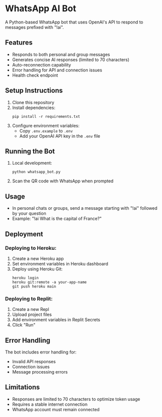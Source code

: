 # WhatsApp AI Bot

A Python-based WhatsApp bot that uses OpenAI's API to respond to messages prefixed with "!ai".

## Features
- Responds to both personal and group messages
- Generates concise AI responses (limited to 70 characters)
- Auto-reconnection capability
- Error handling for API and connection issues
- Health check endpoint

## Setup Instructions

1. Clone this repository
2. Install dependencies:
   ```
   pip install -r requirements.txt
   ```
3. Configure environment variables:
   - Copy `.env.example` to `.env`
   - Add your OpenAI API key in the `.env` file

## Running the Bot

1. Local development:
   ```
   python whatsapp_bot.py
   ```
2. Scan the QR code with WhatsApp when prompted

## Usage

- In personal chats or groups, send a message starting with "!ai" followed by your question
- Example: "!ai What is the capital of France?"

## Deployment

### Deploying to Heroku:
1. Create a new Heroku app
2. Set environment variables in Heroku dashboard
3. Deploy using Heroku Git:
   ```
   heroku login
   heroku git:remote -a your-app-name
   git push heroku main
   ```

### Deploying to Replit:
1. Create a new Repl
2. Upload project files
3. Add environment variables in Replit Secrets
4. Click "Run"

## Error Handling

The bot includes error handling for:
- Invalid API responses
- Connection issues
- Message processing errors

## Limitations

- Responses are limited to 70 characters to optimize token usage
- Requires a stable internet connection
- WhatsApp account must remain connected
